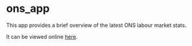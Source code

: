 # ons_app

This app provides a brief overview of the latest ONS labour market stats.

It can be viewed online [here](https://share.streamlit.io/a-egan/ons_app_v1/main/ons_app_v1.py).
